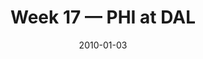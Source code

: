 ---
layout: game
title: Week 17 — PHI at DAL
season: 2009
game_id: 2009_17_PHI_DAL
week: 17
date: 2010-01-03
home_team: DAL
away_team: PHI
final_home: 24
final_away: 0
pbp_url: /assets/data/pbp/2009/2009_17_PHI_DAL.csv.gz
---